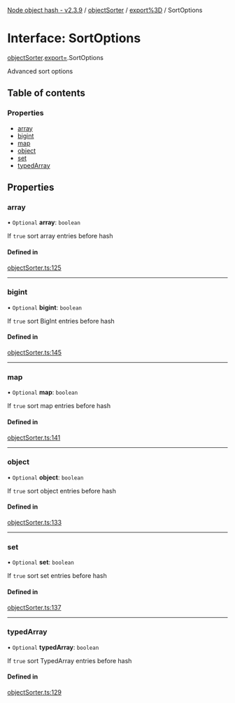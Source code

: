 [Node object hash - v2.3.9](../README.md) / [objectSorter](../modules/objectSorter.md) / [export%3D](../modules/objectSorter.export_.md) / SortOptions

# Interface: SortOptions

[objectSorter](../modules/objectSorter.md).[export=](../modules/objectSorter.export_.md).SortOptions

Advanced sort options

## Table of contents

### Properties

- [array](objectSorter.export_.SortOptions.md#array)
- [bigint](objectSorter.export_.SortOptions.md#bigint)
- [map](objectSorter.export_.SortOptions.md#map)
- [object](objectSorter.export_.SortOptions.md#object)
- [set](objectSorter.export_.SortOptions.md#set)
- [typedArray](objectSorter.export_.SortOptions.md#typedarray)

## Properties

### array

• `Optional` **array**: `boolean`

If `true` sort array entries before hash

#### Defined in

[objectSorter.ts:125](https://github.com/SkeLLLa/node-object-hash/blob/996e344/src/objectSorter.ts#L125)

---

### bigint

• `Optional` **bigint**: `boolean`

If `true` sort BigInt entries before hash

#### Defined in

[objectSorter.ts:145](https://github.com/SkeLLLa/node-object-hash/blob/996e344/src/objectSorter.ts#L145)

---

### map

• `Optional` **map**: `boolean`

If `true` sort map entries before hash

#### Defined in

[objectSorter.ts:141](https://github.com/SkeLLLa/node-object-hash/blob/996e344/src/objectSorter.ts#L141)

---

### object

• `Optional` **object**: `boolean`

If `true` sort object entries before hash

#### Defined in

[objectSorter.ts:133](https://github.com/SkeLLLa/node-object-hash/blob/996e344/src/objectSorter.ts#L133)

---

### set

• `Optional` **set**: `boolean`

If `true` sort set entries before hash

#### Defined in

[objectSorter.ts:137](https://github.com/SkeLLLa/node-object-hash/blob/996e344/src/objectSorter.ts#L137)

---

### typedArray

• `Optional` **typedArray**: `boolean`

If `true` sort TypedArray entries before hash

#### Defined in

[objectSorter.ts:129](https://github.com/SkeLLLa/node-object-hash/blob/996e344/src/objectSorter.ts#L129)
